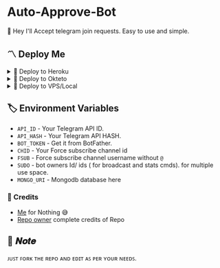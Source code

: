 # Auto-Approve-Bot
👾 Hey I'll Accept telegram join requests. Easy to use and simple.


<h2>〽️ Deploy Me </h2> 
  
<details><summary>📌 Deploy to Heroku </summary>
  
<a href="https://heroku.com/deploy?template=https://github.com/CodeXBots/Auto-Approve-Bot"> <img src="https://img.shields.io/badge/Deploy%20To%20Heroku-black?style=for-the-badge&logo=heroku" width="220" height="38.45"></p></a>
</details>

  
<details><summary>📌 Deploy to Okteto </summary>
  
[![Deploy on Okteto](https://okteto.com/develop-okteto.svg)](https://cloud.okteto.com/deploy?repository=https://github.com/CodeXBots/Auto-Approve-Bot/)
</details>

<details><summary>📌 Deploy to VPS/Local </summary>


  ```ssh
  git clone https://github.com/CodeXBots/Auto-Approve-Bot
  pip3 install -r requirements.txt
  # fill config.py vars
  python3 bot.py
  ```

</details>

## 🏷 Environment Variables
  - `API_ID` - Your Telegram API ID.
  - `API_HASH` - Your Telegram API HASH.
  - `BOT_TOKEN` - Get it from BotFather.
  - `CHID` - Your Force subscribe channel id
  - `FSUB` - Force subscribe channel username without `@`
  - `SUDO` - bot owners Id/ ids ( for broadcast and stats cmds). for multiple use space.
  - `MONGO_URI` - Mongodb database here
  
### 💫 Credits
 -  [Me](https://telegram.me/CodeXBro) for Nothing 😅
 - [Repo owner](https://github.com/CodeXBots) complete credits of Repo

## 📌 𝑵𝒐𝒕𝒆 

ᴊᴜꜱᴛ ꜰᴏʀᴋ ᴛʜᴇ ʀᴇᴘᴏ ᴀɴᴅ ᴇᴅɪᴛ ᴀꜱ ᴘᴇʀ ʏᴏᴜʀ ɴᴇᴇᴅꜱ.
